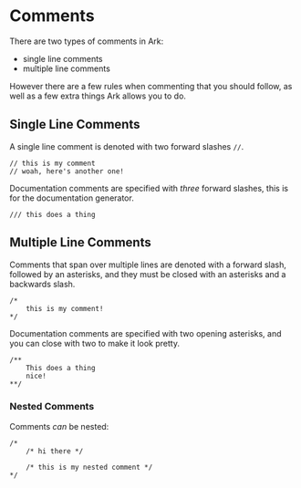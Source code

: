 # Comments
There are two types of comments in Ark:

* single line comments
* multiple line comments

However there are a few rules when commenting that you should follow, as
well as a few extra things Ark allows you to do.

## Single Line Comments
A single line comment is denoted with two forward slashes `//`.

```
// this is my comment
// woah, here's another one!
```

Documentation comments are specified with _three_ forward slashes, this is
for the documentation generator.

```
/// this does a thing
```

## Multiple Line Comments
Comments that span over multiple lines are denoted with a forward slash,
followed by an asterisks, and they must be closed with an asterisks and
a backwards slash.

```
/*
    this is my comment!
*/
```

Documentation comments are specified with two opening asterisks, and you can 
close with two to make it look pretty.

```
/**
    This does a thing
    nice!
**/
```

### Nested Comments
Comments _can_ be nested:

```
/*
    /* hi there */
    
    /* this is my nested comment */
*/
```